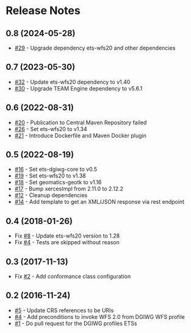 
# Release Notes

## 0.8 (2024-05-28)
- [#29](https://github.com/opengeospatial/ets-wfs20-dgiwg/issues/29) - Upgrade dependency ets-wfs20 and other dependencies

## 0.7 (2023-05-30)
- [#32](https://github.com/opengeospatial/ets-wfs20-dgiwg/issues/32) - Update ets-wfs20 dependency to v1.40
- [#30](https://github.com/opengeospatial/ets-wfs20-dgiwg/pull/30) - Upgrade TEAM Engine dependency to v5.6.1

## 0.6 (2022-08-31)
- [#20](https://github.com/opengeospatial/ets-wfs20-dgiwg/issues/20) - Publication to Central Maven Repository failed
- [#26](https://github.com/opengeospatial/ets-wfs20-dgiwg/pull/26) - Set ets-wfs20 to v1.34
- [#21](https://github.com/opengeospatial/ets-wfs20-dgiwg/issues/21) - Introduce Dockerfile and Maven Docker plugin

## 0.5 (2022-08-19)
- [#16](https://github.com/opengeospatial/ets-wfs20-dgiwg/pull/16) - Set ets-dgiwg-core to v0.5
- [#19](https://github.com/opengeospatial/ets-wfs20-dgiwg/pull/19) - Set ets-wfs20 to v1.38
- [#18](https://github.com/opengeospatial/ets-wfs20-dgiwg/pull/18) - Set geomatics-geotk to v1.16
- [#17](https://github.com/opengeospatial/ets-wfs20-dgiwg/pull/17) - Bump xercesImpl from 2.11.0 to 2.12.2
- [#12](https://github.com/opengeospatial/ets-wfs20-dgiwg/issues/12) - Cleanup dependencies
- [#14](https://github.com/opengeospatial/ets-wfs20-dgiwg/issues/14) - Add template to get an XML/JSON response via rest endpoint

## 0.4 (2018-01-26)
- Fix [#8](https://github.com/opengeospatial/ets-wfs20-dgiwg/issues/8) - Update ets-wfs20 version to 1.28
- Fix [#4](https://github.com/opengeospatial/ets-wfs20-dgiwg/issues/4) - Tests are skipped without reason

## 0.3 (2017-11-13)
- Fix [#2](https://github.com/opengeospatial/ets-wfs20-dgiwg/issues/2) - Add conformance class configuration

## 0.2 (2016-11-24)
- [#5](https://github.com/opengeospatial/ets-dgiwg/issues/5) - Update CRS references to be URIs
- [#4](https://github.com/opengeospatial/ets-dgiwg/issues/4) - Add preconditions to invoke WFS 2.0 from DGIWG WFS profile
- [#1](https://github.com/opengeospatial/ets-dgiwg/issues/1) - Do pull request for the DGIWG profiles ETSs
